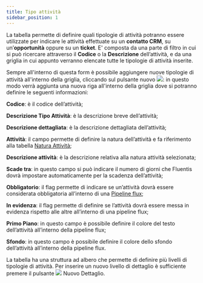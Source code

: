 ```yaml
---
title: Tipo attività
sidebar_position: 1
---
```


La tabella permette di definire quali tipologie di attività potranno essere utilizzate per indicare le attività effettuate su un **contatto CRM**, su un’**opportunità** oppure su un **ticket**.
E' composta da una parte di filtro in cui si può ricercare attraverso il **Codice** o la **Descrizione** dell’attività, e da una griglia in cui appunto verranno elencate tutte le tipologie di attività inserite.

Sempre all'interno di questa form è possibile aggiungere nuove tipologie di attività all'interno della griglia, cliccando sul pulsante nuovo ![](/img/neutral/common/new.png): in questo modo verrà aggiunta una nuova riga all'interno della griglia dove si potranno definire le seguenti informazioni:

**Codice**: è il codice dell’attività;

**Descrizione Tipo Attività**: è la descrizione breve dell’attività;

**Descrizione dettagliata**: è la descrizione dettagliata dell’attività;

**Attività**: il campo permette di definire la natura dell’attività e fa riferimento alla tabella [Natura Attività](/docs/configurations/tables/crm/activity/activity-nature/);

**Descrizione attività**: è la descrizione relativa alla natura attività selezionata;

**Scade tra**: in questo campo si può indicare il numero di giorni che Fluentis dovrà impostare automaticamente per la scadenza dell’attività;

**Obbligatorio**: il flag permette di indicare se un’attività dovrà essere considerata obbligatoria all’interno di una [Pipeline flux](/docs/configurations/tables/crm/pipeline-flux/new-pipeline-flux);

**In evidenza**: il flag permette di definire se l’attività dovrà essere messa in evidenza rispetto alle altre all’interno di una pipeline flux;

**Primo Piano**: in questo campo è possibile definire il colore del testo dell’attività all’interno della pipeline flux;

**Sfondo**: in questo campo è possibile definire il colore dello sfondo dell’attività all’interno della pipeline flux.


La tabella ha una struttura ad albero che permette di definire più livelli di tipologie di attività. Per inserire un nuovo livello di dettaglio è sufficiente premere il pulsante ![](/img/neutral/common/new.png) Nuovo Dettaglio.

